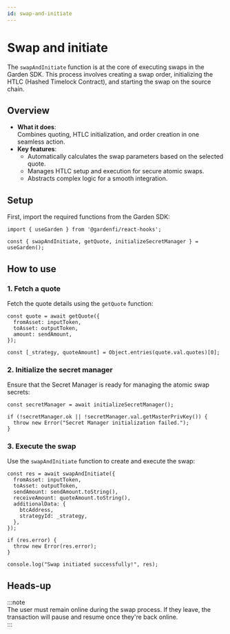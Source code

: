 ```yaml
---
id: swap-and-initiate
---
```


# Swap and initiate  

The `swapAndInitiate` function is at the core of executing swaps in the Garden SDK. This process involves creating a swap order, initializing the HTLC (Hashed Timelock Contract), and starting the swap on the source chain.

## Overview  

- **What it does**:  
  Combines quoting, HTLC initialization, and order creation in one seamless action.  
- **Key features**:  
  - Automatically calculates the swap parameters based on the selected quote.  
  - Manages HTLC setup and execution for secure atomic swaps.  
  - Abstracts complex logic for a smooth integration.  

## Setup  

First, import the required functions from the Garden SDK:  

```tsx
import { useGarden } from '@gardenfi/react-hooks';

const { swapAndInitiate, getQuote, initializeSecretManager } = useGarden();
```

## How to use  

### 1. Fetch a quote  

Fetch the quote details using the `getQuote` function:  

```tsx
const quote = await getQuote({
  fromAsset: inputToken,
  toAsset: outputToken,
  amount: sendAmount,
});

const [_strategy, quoteAmount] = Object.entries(quote.val.quotes)[0];
```

### 2. Initialize the secret manager  

Ensure that the Secret Manager is ready for managing the atomic swap secrets:  

```tsx
const secretManager = await initializeSecretManager();

if (!secretManager.ok || !secretManager.val.getMasterPrivKey()) {
  throw new Error("Secret Manager initialization failed.");
}
```

### 3. Execute the swap  

Use the `swapAndInitiate` function to create and execute the swap:  

```tsx
const res = await swapAndInitiate({
  fromAsset: inputToken,
  toAsset: outputToken,
  sendAmount: sendAmount.toString(),
  receiveAmount: quoteAmount.toString(),
  additionalData: {
    btcAddress,
    strategyId: _strategy,
  },
});

if (res.error) {
  throw new Error(res.error);
}

console.log("Swap initiated successfully!", res);
```

## Heads-up  

:::note  
The user must remain online during the swap process. If they leave, the transaction will pause and resume once they're back online.  
:::
